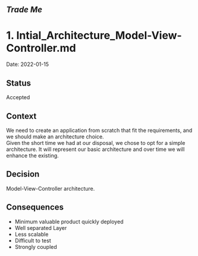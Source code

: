 ## _Trade Me_

# 1. Intial_Architecture_Model-View-Controller.md

Date: 2022-01-15

## Status

Accepted

## Context

We need to create an application from scratch that fit the requirements, and we should make an architecture choice.  
Given the short time we had at our disposal, we chose to opt for a simple architecture.
It will represent our basic architecture and over time we will enhance the existing.


## Decision

Model-View-Controller architecture. 


## Consequences

- Minimum valuable product quickly deployed
- Well separated Layer
- Less scalable
- Difficult to test
- Strongly coupled
